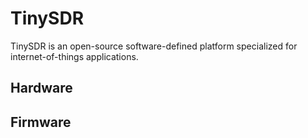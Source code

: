# TinySDR
TinySDR is an open-source software-defined platform specialized for internet-of-things applications.

## Hardware



## Firmware

